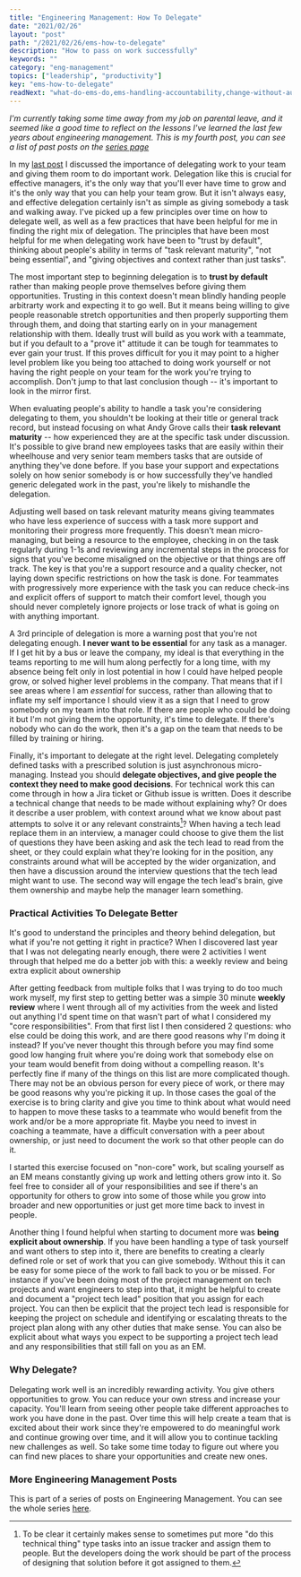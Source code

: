 ```yaml
---
title: "Engineering Management: How To Delegate"
date: "2021/02/26"
layout: "post"
path: "/2021/02/26/ems-how-to-delegate"
description: "How to pass on work successfully"
keywords: ""
category: "eng-management"
topics: ["leadership", "productivity"]
key: "ems-how-to-delegate"
readNext: "what-do-ems-do,ems-handling-accountability,change-without-authority"
---
```


*I'm currently taking some time away from my job on parental leave, and it seemed like a good time to reflect on the lessons I've learned the last few years about engineering management. This is my fourth post, you can see a list of past posts on the [series page](https://benmccormick.org/engineering-management-thoughts)*

In my [last post](https://benmccormick.org/2021/02/23/ems-handling-accountability) I discussed the importance of delegating work to your team and giving them room to do important work.  Delegation like this is crucial for effective managers, it's the only way that you'll ever have time to grow and it's the only way that you can help your team grow.  But it isn't always easy, and effective delegation certainly isn't as simple as giving somebody a task and walking away.  I've picked up a few principles over time on how to delegate well, as well as a few practices that have been helpful for me in finding the right mix of delegation. The principles that have been most helpful for me when delegating work have been to "trust by default", thinking about people's ability in terms of "task relevant maturity", "not being essential", and "giving objectives and context rather than just tasks".

The most important step to beginning delegation is to **trust by default** rather than making people prove themselves before giving them opportunities.  Trusting in this context doesn't mean blindly handing people arbitrarty work and expecting it to go well.  But it means being willing to give people reasonable stretch opportunities and then properly supporting them through them, and doing that starting early on in your management relationship with them.  Ideally trust will build as you work with a teammate, but if you default to a "prove it" attitude it can be tough for teammates to ever gain your trust.  If this proves difficult for you it may point to a higher level problem like you being too attached to doing work yourself or not having the right people on your team for the work you're trying to accomplish.  Don't jump to that last conclusion though -- it's important to look in the mirror first.  

When evaluating people's ability to handle a task you're considering delegating to them, you shouldn't be looking at their title or general track record, but instead focusing on what Andy Grove calls their **task relevant maturity** -- how experienced they are at the specific task under discussion.  It's possible to give brand new employees tasks that are easily within their wheelhouse and very senior team members tasks that are outside of anything they've done before.  If you base your support and expectations solely on how senior somebody is or how successfully they've handled generic delegated work in the past, you're likely to mishandle the delegation.

Adjusting well based on task relevant maturity means giving teammates who have less experience of success with a task more support and monitoring their progress more frequently.  This doesn't mean micro-managing, but being a resource to the employee, checking in on the task regularly during 1-1s and reviewing any incremental steps in the process for signs that you've become misaligned on the objective or that things are off track.  The key is that you're a support resource and a quality checker, not laying down specific restrictions on how the task is done.  For teammates with progressively more experience with the task you can reduce check-ins and explicit offers of support to match their comfort level, though you should never completely ignore projects or lose track of what is going on with anything important.  

A 3rd principle of delegation is more a warning post that you're not delegating enough.  **I never want to be essential** for any task as a manager.  If I get hit by a bus or leave the company, my ideal is that everything in the teams reporting to me will hum along perfectly for a long time, with my absence being felt only in lost potential in how I could have helped people grow, or solved higher level problems in the company.  That means that if I see areas where I am *essential* for success, rather than allowing that to inflate my self importance I should view it as a sign that I need to grow somebody on my team into that role.  If there are people who could be doing it but I'm not giving them the opportunity, it's time to delegate.  If there's nobody who can do the work, then it's a gap on the team that needs to be filled by training or hiring.  

Finally, it's important to delegate at the right level.  Delegating completely defined tasks with a prescribed solution is just asynchronous micro-managing.  Instead you should **delegate objectives, and give people the context they need to make good decisions**. For technical work this can come through in how a Jira ticket or Github issue is written.  Does it describe a technical change that needs to be made without explaining why?  Or does it describe a user problem, with context around what we know about past attempts to solve it or any relevant constraints[^1]?  When having a tech lead replace them in an interview, a manager could choose to give them the list of questions they have been asking and ask the tech lead to read from the sheet, or they could explain what they're looking for in the position, any constraints around what will be accepted by the wider organization, and then have a discussion around the interview questions that the tech lead might want to use.  The second way will engage the tech lead's brain, give them ownership and maybe help the manager learn something. 

### Practical Activities To Delegate Better

It's good to understand the principles and theory behind delegation, but what if you're not getting it right in practice?  When I discovered last year that I was not delegating nearly enough, there were 2 activities I went through that helped me do a better job with this: a weekly review and being extra explicit about ownership

After getting feedback from multiple folks that I was trying to do too much work myself, my first step to getting better was a simple 30 minute **weekly review** where I went through all of my activities from the week and listed out anything I'd spent time on that wasn't part of what I considered my "core responsibilities".  From that first list I then considered 2 questions: who else could be doing this work, and are there good reasons why I'm doing it instead?  If you've never thought this through before you may find some good low hanging fruit where you're doing work that somebody else on your team would benefit from doing without a compelling reason.  It's perfectly fine if many of the things on this list are more complicated though.  There may not be an obvious person for every piece of work, or there may be good reasons why you're picking it up.  In those cases the goal of the exercise is to bring clarity and give you time to think about what would need to happen to move these tasks to a teammate who would benefit from the work and/or be a more appropriate fit.  Maybe you need to invest in coaching a teammate, have a difficult conversation with a peer about ownership, or just need to document the work so that other people can do it.  

I started this exercise focused on "non-core" work, but scaling yourself as an EM means constantly giving up work and letting others grow into it.  So feel free to consider all of your responsibilities and see if there's an opportunity for others to grow into some of those while you grow into broader and new opportunities or just get more time back to invest in people. 

Another thing I found helpful when starting to document more was **being explicit about ownership**.  If you have been handling a type of task yourself and want others to step into it, there are benefits to creating a clearly defined role or set of work that you can give somebody.  Without this it can be easy for some piece of the work to fall back to you or be missed.  For instance if you've been doing most of the project management on tech projects and want engineers to step into that, it might be helpful to create and document a "project tech lead" position that you assign for each project.  You can then be explicit that the project tech lead is responsible for keeping the project on schedule and identifying or escalating threats to the project plan along with any other duties that make sense.  You can also be explicit about what ways you expect to be supporting a project tech lead and any responsibilities that still fall on you as an EM.  

### Why Delegate?

Delegating work well is an incredibly rewarding activity.  You give others opportunities to grow.  You can reduce your own stress and increase your capacity.  You'll learn from seeing other people take different approaches to work you have done in the past.  Over time this will help create a team that is excited about their work since they're empowered to do meaningful work and continue growing over time, and it will allow you to continue tackling new challenges as well.  So take some time today to figure out where you can find new places to share your opportunities and create new ones.



### More Engineering Management Posts

This is part of a series of posts on Engineering Management.  You can see the whole series [here](https://benmccormick.org/engineering-management-thoughts).

[^1]: To be clear it certainly makes sense to sometimes put more "do this technical thing" type tasks into an issue tracker and assign them to people.  But the developers doing the work should be part of the process of designing that solution before it got assigned to them.  